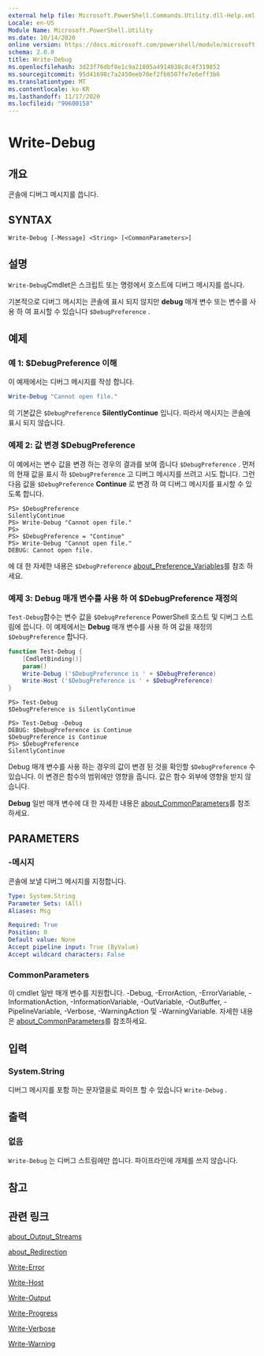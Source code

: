```yaml
---
external help file: Microsoft.PowerShell.Commands.Utility.dll-Help.xml
Locale: en-US
Module Name: Microsoft.PowerShell.Utility
ms.date: 10/14/2020
online version: https://docs.microsoft.com/powershell/module/microsoft.powershell.utility/write-debug?view=powershell-7.2&WT.mc_id=ps-gethelp
schema: 2.0.0
title: Write-Debug
ms.openlocfilehash: 3d23f76dbf8e1c9a21805a4914038c8c4f319852
ms.sourcegitcommit: 95d41698c7a2450eeb70ef2fb6507fe7e6eff3b6
ms.translationtype: MT
ms.contentlocale: ko-KR
ms.lasthandoff: 11/17/2020
ms.locfileid: "99600158"
---
```

# Write-Debug

## 개요
콘솔에 디버그 메시지를 씁니다.

## SYNTAX

```
Write-Debug [-Message] <String> [<CommonParameters>]
```

## 설명

`Write-Debug`Cmdlet은 스크립트 또는 명령에서 호스트에 디버그 메시지를 씁니다.

기본적으로 디버그 메시지는 콘솔에 표시 되지 않지만 **debug** 매개 변수 또는 변수를 사용 하 여 표시할 수 있습니다 `$DebugPreference` .

## 예제

### 예 1: $DebugPreference 이해

이 예제에서는 디버그 메시지를 작성 합니다.

```powershell
Write-Debug "Cannot open file."
```

의 기본값은 `$DebugPreference` **SilentlyContinue** 입니다. 따라서 메시지는 콘솔에 표시 되지 않습니다.

### 예제 2: 값 변경 $DebugPreference

이 예에서는 변수 값을 변경 하는 경우의 결과를 보여 줍니다 `$DebugPreference` . 먼저의 현재 값을 표시 하 `$DebugPreference` 고 디버그 메시지를 쓰려고 시도 합니다. 그런 다음 값을 `$DebugPreference` **Continue** 로 변경 하 여 디버그 메시지를 표시할 수 있도록 합니다.

```
PS> $DebugPreference
SilentlyContinue
PS> Write-Debug "Cannot open file."
PS>
PS> $DebugPreference = "Continue"
PS> Write-Debug "Cannot open file."
DEBUG: Cannot open file.
```

에 대 한 자세한 내용은 `$DebugPreference` [about_Preference_Variables](/powershell/module/Microsoft.PowerShell.Core/About/about_Preference_Variables)를 참조 하세요.

### 예제 3: Debug 매개 변수를 사용 하 여 $DebugPreference 재정의

`Test-Debug`함수는 변수 값을 `$DebugPreference` PowerShell 호스트 및 디버그 스트림에 씁니다. 이 예제에서는 **Debug** 매개 변수를 사용 하 여 값을 재정의 `$DebugPreference` 합니다.

```powershell
function Test-Debug {
    [CmdletBinding()]
    param()
    Write-Debug ('$DebugPreference is ' + $DebugPreference)
    Write-Host ('$DebugPreference is ' + $DebugPreference)
}
```

```
PS> Test-Debug
$DebugPreference is SilentlyContinue

PS> Test-Debug -Debug
DEBUG: $DebugPreference is Continue
$DebugPreference is Continue
PS> $DebugPreference
SilentlyContinue
```

Debug 매개 변수를 사용 하는 경우의 값이 변경 된 것을 확인할 `$DebugPreference` 수 있습니다.  이 변경은 함수의 범위에만 영향을 줍니다. 값은 함수 외부에 영향을 받지 않습니다.

**Debug** 일반 매개 변수에 대 한 자세한 내용은 [about_CommonParameters](https://go.microsoft.com/fwlink/?LinkID=113216)를 참조 하세요.

## PARAMETERS

### -메시지

콘솔에 보낼 디버그 메시지를 지정합니다.

```yaml
Type: System.String
Parameter Sets: (All)
Aliases: Msg

Required: True
Position: 0
Default value: None
Accept pipeline input: True (ByValue)
Accept wildcard characters: False
```

### CommonParameters

이 cmdlet 일반 매개 변수를 지원합니다. -Debug, -ErrorAction, -ErrorVariable, -InformationAction, -InformationVariable, -OutVariable, -OutBuffer, -PipelineVariable, -Verbose, -WarningAction 및 -WarningVariable. 자세한 내용은 [about_CommonParameters](https://go.microsoft.com/fwlink/?LinkID=113216)를 참조하세요.

## 입력

### System.String

디버그 메시지를 포함 하는 문자열을로 파이프 할 수 있습니다 `Write-Debug` .

## 출력

### 없음

`Write-Debug` 는 디버그 스트림에만 씁니다. 파이프라인에 개체를 쓰지 않습니다.

## 참고

## 관련 링크

[about_Output_Streams](../Microsoft.PowerShell.Core/About/about_Output_Streams.md)

[about_Redirection](../Microsoft.PowerShell.Core/About/about_Redirection.md)

[Write-Error](Write-Error.md)

[Write-Host](Write-Host.md)

[Write-Output](Write-Output.md)

[Write-Progress](Write-Progress.md)

[Write-Verbose](Write-Verbose.md)

[Write-Warning](Write-Warning.md)
